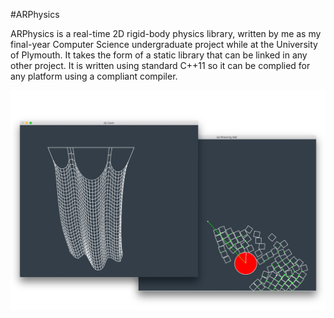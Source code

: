 #ARPhysics

ARPhysics is a real-time 2D rigid-body physics library, written by me as my final-year Computer Science undergraduate project while at the University of Plymouth. 
It takes the form of a static library that can be linked in any other project. It is written using standard C++11 so it can be complied for any platform using a compliant compiler.


<p align="center"><img src="physics example.png" alt="Example Screenshot"></p>

